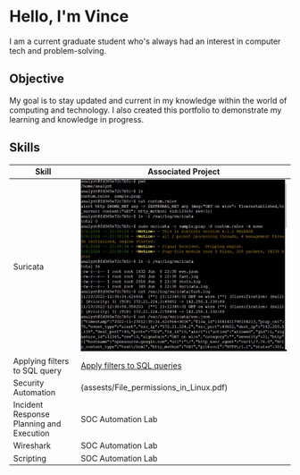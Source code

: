 # Hello, I'm Vince

I am a current graduate student who's always had an interest in computer tech and problem-solving.

## Objective

My goal is to stay updated and current in my knowledge within the world of computing and technology. I also created this portfolio to demonstrate my learning and knowledge in progress.

## Skills

| Skill                                         | Associated Project         |
|-----------------------------------------------|----------------------------|
| Suricata                                      | ![Suricata](screenshots/Suricata.jpg)|
| Applying filters to SQL query                 |[Apply filters to SQL queries](assests/Apply_filters_to_SQL_queries.pdf)|
| Security Automation                           | {assests/File_permissions_in_Linux.pdf)|
| Incident Response Planning and Execution      | SOC Automation Lab|
| Wireshark                                     | SOC Automation Lab|
| Scripting                                     | SOC Automation Lab|
